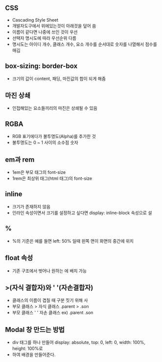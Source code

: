 ## CSS
+ Cascading Style Sheet
+ 개발자도구에서 위에있는것이 아래것을 덮어 씀
+ 이름이 같다면 나중에 쓰인 것이 우선
+ 선택자 명시도에 따라 우선순위 다름
+ 명시도는 아이디 개수, 클래스 개수, 요소 개수를 순서대로 숫자를 나열해서 점수를 매김
## box-sizing: border-box
+ 크기의 값이 content, 패딩, 마진값의 합이 되게 해줌

## 마진 상쇄
+ 인접해있는 요소들끼리의 마진은 상쇄될 수 있음

## RGBA
+ RGB 표기에다가 불투명도(Alpha)를 추가한 것
+ 불투명도는 0 ~ 1 사이의 소수점 숫자

## em과 rem
+ 1em은 부모 태그의 font-size
+ 1rem은 최상위 태그(html 태그)의 font-size   

## inline
+ 크기가 존재하지 않음
+ 인라인 속성이면서 크기를 설정하고 싶다면 display: inline-block 속성으로 설

## %
+ %의 기준은 예를 들면 left: 50% 일때 왼쪽 면이 화면의 중간에 위치 

## float 속성
+ 기존 구조에서 벗어나 원하는 에 배치 가능

## >(자식 결합자)와 ' '(자손결합자)
+ 클래스의 이름이 겹칠 때 구분 짓기 위해 사
+ 부모 클래스 > 자식 클래스 .parent > .son
+ 부모 클래스 ' ' 자손 클래스 ex) .parent .son







## Modal 창 만드는 방법
+ div 태그를 하나 만들어 display: absolute, top: 0, left: 0, width: 100%, height: 100%로 
+ 하여 배경을 만들어준다.

